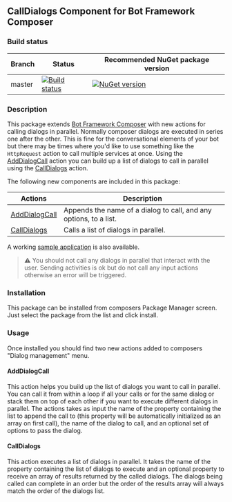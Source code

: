## CallDialogs Component for Bot Framework Composer

### Build status
| Branch | Status | Recommended NuGet package version |
| ------ | ------ | ------ |
| master | [![Build status](https://ci.appveyor.com/api/projects/status/b9123gl3kih8x9cb?svg=true)](https://ci.appveyor.com/project/garypretty/botbuilder-community) | [![NuGet version](https://img.shields.io/badge/NuGet-1.0.39-blue.svg)](https://www.nuget.org/packages/Bot.Builder.Community.Components.CallDialogs/) |

### Description
This package extends [Bot Framework Composer](https://docs.microsoft.com/en-us/composer/introduction) with new actions for calling dialogs in parallel. Normally composer dialogs are executed in series one after the other. This is fine for the conversational elements of your bot but there may be times where you'd like to use something like the `HttpRequest` action to call multiple services at once. Using the [AddDialogCall](#AddDialogCall) action you can build up a list of dialogs to call in parallel using the [CallDialogs](#CallDialogs) action. 

The following new components are included in this package:

| Actions | Description |
| ------ | ------ |
| [AddDialogCall](#AddDialogCall) | Appends the name of a dialog to call, and any options, to a list. |
| [CallDialogs](#CallDialogs) | Calls a list of dialogs in parallel. |

A working [sample application](../../samples/components/CallDialogSample) is also available.

> :warning: You should not call any dialogs in parallel that interact with the user. Sending activities is ok but do not call any input actions otherwise an error will be triggered.

### Installation

This package can be installed from composers Package Manager screen. Just select the package from the list and click install.

### Usage

Once installed you should find two new actions added to composers "Dialog management" menu.

#### AddDialogCall

This action helps you build up the list of dialogs you want to call in parallel. You can call it from within a loop if all your calls or for the same dialog or stack them on top of each other if you want to execute different dialogs in parallel.  The actions takes as input the name of the property containing the list to append the call to (this property will be automatically initialized as an array on first call), the name of the dialog to call, and an optional set of options to pass the dialog.

#### CallDialogs

This action executes a list of dialogs in parallel.  It takes the name of the property containing the list of dialogs to execute and an optional property to receive an array of results returned by the called dialogs.  The dialogs being called can complete in an order but the order of the results array will always match the order of the dialogs list.